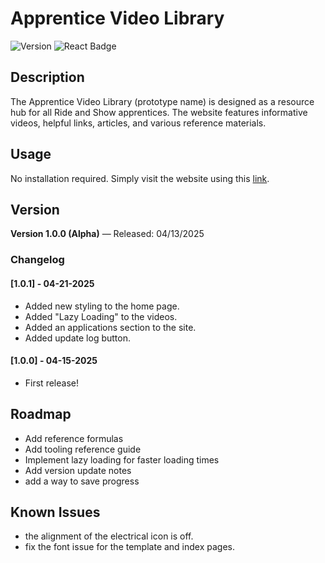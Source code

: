# Apprentice Video Library

<!-- badges -->
![Version](https://img.shields.io/badge/Version-1.0.1-orange)
![React Badge](https://img.shields.io/badge/React-61DAFB?style=flat&logo=react&logoColor=black)




## Description  
The Apprentice Video Library (prototype name) is designed as a resource hub for all Ride and Show apprentices. The website features informative videos, helpful links, articles, and various reference materials.

## Usage  
No installation required. Simply visit the website using this [link](https://sam-dejesus.github.io/P-TG/).

## Version  
**Version 1.0.0 (Alpha)** — Released: 04/13/2025

### Changelog  
#### [1.0.1] - 04-21-2025
- Added new styling to the home page.
- Added "Lazy Loading" to the videos.
- Added an applications section to the site.
- Added update log button.

#### [1.0.0] - 04-15-2025

- First release!

## Roadmap  
- Add reference formulas  
- Add tooling reference guide  
- Implement lazy loading for faster loading times
- Add version update notes
- add a way to save progress

## Known Issues  
- the alignment of the electrical icon is off.
- fix the font issue for the template and index pages.
